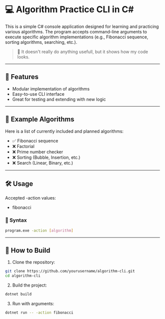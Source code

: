 # 💻 Algorithm Practice CLI in C#

This is a simple C# console application designed for learning and practicing various algorithms. The program accepts command-line arguments to execute specific algorithm implementations (e.g., Fibonacci sequence, sorting algorithms, searching, etc.).

> 📘 It doesn't really do anything usefull, but it shows how my code looks.

---

## 🚀 Features

- Modular implementation of algorithms
- Easy-to-use CLI interface
- Great for testing and extending with new logic

---

## 🧠 Example Algorithms

Here is a list of currently included and planned algorithms:

- ✅ Fibonacci sequence
- ❌ Factorial
- ❌ Prime number checker
- ❌ Sorting (Bubble, Insertion, etc.)
- ❌ Search (Linear, Binary, etc.)

---

## 🛠 Usage

Accepted -action values:

- fibonacci

### 🧾 Syntax

```bash
program.exe -action [algorithm]
```

---

## 🔧 How to Build

1. Clone the repository:

```bash
git clone https://github.com/yourusername/algorithm-cli.git
cd algorithm-cli
```

2. Build the project:

```bash
dotnet build
```

3. Run with arguments:

```bash
dotnet run -- -action fibonacci
```
